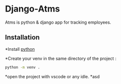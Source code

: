 # Django-Atms
 Atms is python & django app for tracking employees.
 
 ## Installation
   *Install [python](https://www.python.org/downloads/release/python-391/)
 
 
   *Create your venv in the same directory of the project : 
 ```bash
python -m venv .
```

   *open the project with vscode or any idle.
   *asd

